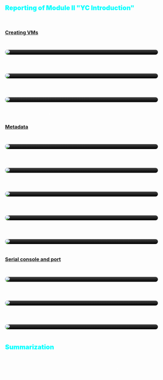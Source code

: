 <!DOCTYPE html>
<html>
<head>
<style>
    h2 {
        color: rgb(10, 255, 255);
        font-weight: 1000;
    }

    h3 {
        color: rgb(175, 255, 255);
        font-weight: 700;
    }
    p {
        font-style: oblique;
        font-weight: 100;
        color: white;
    }
    img {
        border-radius: 15px;
    }

    .box {
        position: relative;
        display: block;
        background: linear-gradient(0deg, black, #444444);
        border-radius: 15px;
    }
    .glowing::before{
        border-radius: 15px;
        content: '';
        position: absolute;
        left: -2px;
        top: -2px;
        background: linear-gradient(45deg, #e8f74d, #ff6600d9, #00ff66, #13ff13, #ad27ad, #bd2681, #6512b9, #ff3300de, #5aabde);
        background-size: 400%;
        width: calc(100% + 5px);
        height: calc(100% + 5px);
        z-index: -1;
        animation: glower 20s linear infinite;
        }

    @keyframes glower {
        0% {
            background-position: 0 0;
        }
        
        50% {
            background-position: 400% 0;
        }
        
        100% {
            background-position: 0 0;
        }
    }

</style>
</head>
<body>
<h2>Reporting of Module II "YC Introduction"</h2></br>

<h3><u>Creating VMs</u></h3>
    <p>Creating CentOS VM</p>
    <div class="box glowing"><img src="creating-vms/created-centos-5p.png"></div></br>

<p>Monitoring page</p>
    <div class="box glowing"><img src="creating-vms/monitor-vm2.png"></div></br>

<p>Result creating two VMs page</b>
    <div class="box glowing"><img src="creating-vms/created-two-vms.png">
    </div></br>

<p>Creating compute instances is a simplest task to do in YC.</p>

<h3><u>Metadata</u></h3>
<p>Adding metadata to instance via YC CLI.</p>
    <div class="box glowing"><img src="metadata/add-yc-cli-metadata-vm2.png"></div></br>

<p>Getting metadata from inside of VM.</p>
    <div class="box glowing"><img src="metadata/get-metadata-inside-vm2.png"></div></br>

<p>Removing metadata.</b>
    <div class="box glowing"><img src="metadata/remove-yc-cli-metadata-vm2.png"></div></br>

<p>Metadata in YC Web.</b>
    <div class="box glowing"><img src="metadata/result-add-metadata-vm2.png"></div></br>

<p>Result in removing metadata i YC Web.</b>
    <div class="box glowing"><img src="metadata/result-remove-yc-cli-metadata-vm2.png.png"></div></br>


<h3><u>Serial console and port</u></h3>
<p>Serial console in YC Web.</p>
    <div class="box glowing"><img src="serial-console-and-ssh/serial-console-browser-yc.png"></div></br>

<p>Serial console in ssh.</p>
    <div class="box glowing"><img src="serial-console-and-ssh/serial-console-ssh.png"></div></br>

<p>SSH connection and scp result.</p>
    <div class="box glowing"><img src="serial-console-and-ssh/ssh-connection-and-scp.png"></div></br>


<h2>Summarization</h2>
<p>This module is a introduction to YC, so it's so simple to create VM and to switch between pages and services. Adding metadata allows to bring some additional information to vm and other object stroing in cloud. Also serial console has some extra connection for VM.</p>
</body>
</html>